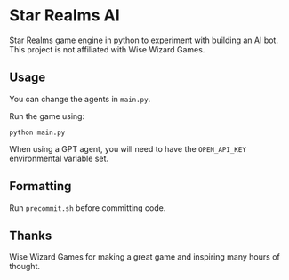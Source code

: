 # Star Realms AI

Star Realms game engine in python to experiment with building an AI bot.
This project is not affiliated with Wise Wizard Games.

## Usage

You can change the agents in `main.py`.

Run the game using:

```shell
python main.py
```

When using a GPT agent, you will need to have the `OPEN_API_KEY` environmental variable set.

## Formatting

Run `precommit.sh` before committing code.

## Thanks

Wise Wizard Games for making a great game and inspiring many hours of thought.
